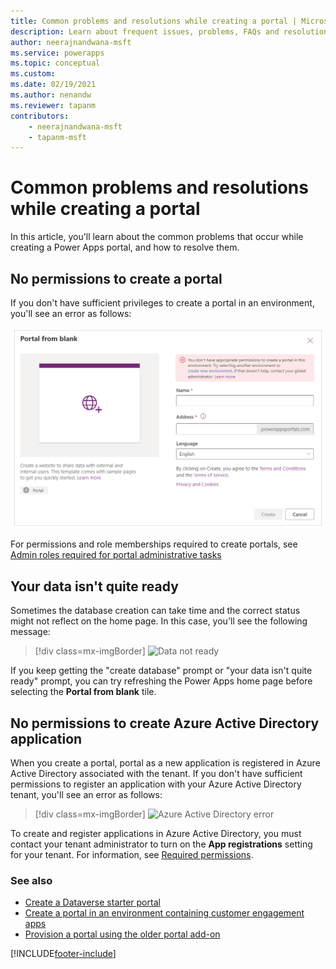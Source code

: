 ```yaml
---
title: Common problems and resolutions while creating a portal | Microsoft Docs
description: Learn about frequent issues, problems, FAQs and resolutions while creating a Power Apps portal.
author: neerajnandwana-msft
ms.service: powerapps
ms.topic: conceptual
ms.custom: 
ms.date: 02/19/2021
ms.author: nenandw
ms.reviewer: tapanm
contributors:
    - neerajnandwana-msft
    - tapanm-msft
---
```


# Common problems and resolutions while creating a portal

In this article, you'll learn about the common problems that occur while creating a Power Apps portal, and how to resolve them.

## No permissions to create a portal

If you don't have sufficient privileges to create a portal in an environment, you'll see an error as follows:

![Create portal error](media/portal-create-error.png "You don't have appropriate permissions to create a portal in this environment. Try selecting another environment or create new environment. If that doesn't help, contact your global administrator.")

For permissions and role memberships required to create portals, see [Admin roles required for portal administrative tasks](admin/portal-admin-roles.md)

## Your data isn't quite ready

Sometimes the database creation can take time and the correct status might not reflect on the home page. In this case, you'll see the following message:

> [!div class=mx-imgBorder]
> ![Data not ready](media/data-not-ready.png "Your data isn't quite ready. The database that includes data for this app is still being built. We'll let you know once it's ready.")

If you keep getting the "create database" prompt or "your data isn't quite ready" prompt, you can try refreshing the Power Apps home page before selecting the **Portal from blank** tile.

## No permissions to create Azure Active Directory application

When you create a portal, portal as a new application is registered in Azure Active Directory associated with the tenant. If you don't have sufficient permissions to register an application with your Azure Active Directory tenant, you'll see an error as follows:

> [!div class=mx-imgBorder]
> ![Azure Active Directory error](media/azure-ad-error.png "You don't have required permissions to create Azure Active Directory applications in this tenant.")

To create and register applications in Azure Active Directory, you must contact your tenant administrator to turn on the **App registrations** setting for your tenant. For information, see [Required permissions](/azure/active-directory/develop/howto-create-service-principal-portal#required-permissions).

### See also

- [Create a Dataverse starter portal](create-portal.md)
- [Create a portal in an environment containing customer engagement apps](create-dynamics-portal.md)
- [Provision a portal using the older portal add-on](provision-portal-add-on.md)


[!INCLUDE[footer-include](../../includes/footer-banner.md)]